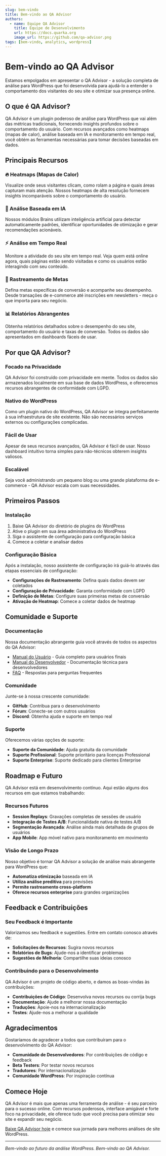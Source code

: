 ```yaml
---
slug: bem-vindo
title: Bem-vindo ao QA Advisor
authors:
  - name: Equipe QA Advisor
    title: Equipe de Desenvolvimento
    url: https://docs.quarka.org
    image_url: https://github.com/qa-advisor.png
tags: [bem-vindo, analytics, wordpress]
---
```


# Bem-vindo ao QA Advisor

Estamos empolgados em apresentar o QA Advisor - a solução completa de análise para WordPress que foi desenvolvida para ajudá-lo a entender o comportamento dos visitantes do seu site e otimizar sua presença online.

## O que é QA Advisor?

QA Advisor é um plugin poderoso de análise para WordPress que vai além das métricas tradicionais, fornecendo insights profundos sobre o comportamento do usuário. Com recursos avançados como heatmaps (mapas de calor), análise baseada em IA e monitoramento em tempo real, você obtém as ferramentas necessárias para tomar decisões baseadas em dados.

<!-- truncate -->

## Principais Recursos

### 🔥 Heatmaps (Mapas de Calor)
Visualize onde seus visitantes clicam, como rolam a página e quais áreas capturam mais atenção. Nossos heatmaps de alta resolução fornecem insights incomparáveis sobre o comportamento do usuário.

### 🧠 Análise Baseada em IA
Nossos módulos Brains utilizam inteligência artificial para detectar automaticamente padrões, identificar oportunidades de otimização e gerar recomendações acionáveis.

### ⚡ Análise em Tempo Real
Monitore a atividade do seu site em tempo real. Veja quem está online agora, quais páginas estão sendo visitadas e como os usuários estão interagindo com seu conteúdo.

### 🎯 Rastreamento de Metas
Defina metas específicas de conversão e acompanhe seu desempenho. Desde transações de e-commerce até inscrições em newsletters - meça o que importa para seu negócio.

### 📊 Relatórios Abrangentes
Obtenha relatórios detalhados sobre o desempenho do seu site, comportamento do usuário e taxas de conversão. Todos os dados são apresentados em dashboards fáceis de usar.

## Por que QA Advisor?

### Focado na Privacidade
QA Advisor foi construído com privacidade em mente. Todos os dados são armazenados localmente em sua base de dados WordPress, e oferecemos recursos abrangentes de conformidade com LGPD.

### Nativo do WordPress
Como um plugin nativo do WordPress, QA Advisor se integra perfeitamente à sua infraestrutura de site existente. Não são necessários serviços externos ou configurações complicadas.

### Fácil de Usar
Apesar de seus recursos avançados, QA Advisor é fácil de usar. Nosso dashboard intuitivo torna simples para não-técnicos obterem insights valiosos.

### Escalável
Seja você administrando um pequeno blog ou uma grande plataforma de e-commerce - QA Advisor escala com suas necessidades.

## Primeiros Passos

### Instalação
1. Baixe QA Advisor do diretório de plugins do WordPress
2. Ative o plugin em sua área administrativa do WordPress
3. Siga o assistente de configuração para configuração básica
4. Comece a coletar e analisar dados

### Configuração Básica
Após a instalação, nosso assistente de configuração irá guiá-lo através das etapas essenciais de configuração:

- **Configurações de Rastreamento**: Defina quais dados devem ser coletados
- **Configuração de Privacidade**: Garanta conformidade com LGPD
- **Definição de Metas**: Configure suas primeiras metas de conversão
- **Ativação de Heatmap**: Comece a coletar dados de heatmap

## Comunidade e Suporte

### Documentação
Nossa documentação abrangente guia você através de todos os aspectos do QA Advisor:
- [Manual do Usuário](/docs/user-manual) - Guia completo para usuários finais
- [Manual do Desenvolvedor](/docs/developer-manual) - Documentação técnica para desenvolvedores
- [FAQ](/docs/faq) - Respostas para perguntas frequentes

### Comunidade
Junte-se à nossa crescente comunidade:
- **GitHub**: Contribua para o desenvolvimento
- **Fórum**: Conecte-se com outros usuários
- **Discord**: Obtenha ajuda e suporte em tempo real

### Suporte
Oferecemos várias opções de suporte:
- **Suporte da Comunidade**: Ajuda gratuita da comunidade
- **Suporte Profissional**: Suporte prioritário para licenças Professional
- **Suporte Enterprise**: Suporte dedicado para clientes Enterprise

## Roadmap e Futuro

QA Advisor está em desenvolvimento contínuo. Aqui estão alguns dos recursos em que estamos trabalhando:

### Recursos Futuros
- **Session Replays**: Gravações completas de sessões de usuário
- **Integração de Testes A/B**: Funcionalidade nativa de testes A/B
- **Segmentação Avançada**: Análise ainda mais detalhada de grupos de usuários
- **App Mobile**: App móvel nativo para monitoramento em movimento

### Visão de Longo Prazo
Nosso objetivo é tornar QA Advisor a solução de análise mais abrangente para WordPress que:
- **Automatiza otimização** baseada em IA
- **Utiliza análise preditiva** para previsões
- **Permite rastreamento cross-platform**
- **Oferece recursos enterprise** para grandes organizações

## Feedback e Contribuições

### Seu Feedback é Importante
Valorizamos seu feedback e sugestões. Entre em contato conosco através de:
- **Solicitações de Recursos**: Sugira novos recursos
- **Relatórios de Bugs**: Ajude-nos a identificar problemas
- **Sugestões de Melhoria**: Compartilhe suas ideias conosco

### Contribuindo para o Desenvolvimento
QA Advisor é um projeto de código aberto, e damos as boas-vindas às contribuições:
- **Contribuições de Código**: Desenvolva novos recursos ou corrija bugs
- **Documentação**: Ajude a melhorar nossa documentação
- **Traduções**: Apoie-nos na internacionalização
- **Testes**: Ajude-nos a melhorar a qualidade

## Agradecimentos

Gostaríamos de agradecer a todos que contribuíram para o desenvolvimento do QA Advisor:
- **Comunidade de Desenvolvedores**: Por contribuições de código e feedback
- **Beta Testers**: Por testar novos recursos
- **Tradutores**: Por internacionalização
- **Comunidade WordPress**: Por inspiração contínua

## Comece Hoje

QA Advisor é mais que apenas uma ferramenta de análise - é seu parceiro para o sucesso online. Com recursos poderosos, interface amigável e forte foco na privacidade, ele oferece tudo que você precisa para otimizar seu site e expandir seu negócio.

[Baixe QA Advisor hoje](/docs/user-manual/getting-started/installation) e comece sua jornada para melhores análises de site WordPress.

---

*Bem-vindo ao futuro da análise WordPress. Bem-vindo ao QA Advisor.*
